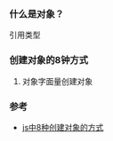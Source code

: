 ### 什么是对象？  
引用类型

### 创建对象的8钟方式  

1. 对象字面量创建对象  



### 参考  
- [js中8种创建对象的方式](https://www.cnblogs.com/xingguozhiming/p/8642094.html)